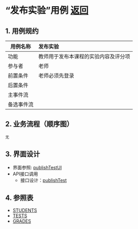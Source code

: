 
# “发布实验”用例 [返回](../README.md)
## 1. 用例规约

|用例名称|发布实验|
|-------|:-------------|
|功能|教师用于发布本课程的实验内容及评分项|   
|参与者|老师|
|前置条件|老师必须先登录|
|后置条件| |
|主事件流| |
|备选事件流| |

## 2. 业务流程（顺序图）
    无

## 3. 界面设计
- 界面参照: [publishTestUI](./image/ui/publishTest.png)
- API接口调用
    - 接口设计：[publishTest](./接口/publishTest.md) 
    
## 4. 参照表

- [STUDENTS](../data.md/#STUDENTS)
- [TESTS](../data.md/#TESTS)
- [GRADES](../data.md/#GRADES)